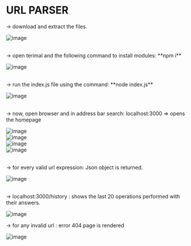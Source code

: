 # URL PARSER

-> download and extract the files.

![image](https://github.com/sequel-tj/urlParser/assets/74481733/08913b7d-ec93-4e6a-a8c9-c51887544a16)

<br>
-> open terimal and the following command to install modules: **npm i**

![image](https://github.com/sequel-tj/urlParser/assets/74481733/d6daaead-5088-48fa-8aa4-f28cfe428b6e)

<br>
-> run the index.js file using the command: **node index.js**
  
![image](https://github.com/sequel-tj/urlParser/assets/74481733/329148fc-e56a-46b8-929a-bbb270aba816)

<br>
-> now, open browser and in address bar search: localhost:3000 => opens the homepage

![image](https://github.com/sequel-tj/urlParser/assets/74481733/06740d7c-1247-445e-817d-bae9e1fd4ef5)
<br>
![image](https://github.com/sequel-tj/urlParser/assets/74481733/355d5dfb-7757-41b9-83e3-030e847e4118)
<br>
![image](https://github.com/sequel-tj/urlParser/assets/74481733/7ce5ce4f-27ff-42e8-ba11-f4856d1fa3e3)
<br>
![image](https://github.com/sequel-tj/urlParser/assets/74481733/0b74429b-9318-4293-828d-791d629f6b60)

<br>
-> for every valid url expression: Json object is returned.

![image](https://github.com/sequel-tj/urlParser/assets/74481733/30b4b047-6739-4f8a-b906-3ceefe06901c)

<br>
-> localhost:3000/history : shows the last 20 operations performed with their answers.

![image](https://github.com/sequel-tj/urlParser/assets/74481733/50afe74e-e1da-406f-bb1f-3859fba02c97)

-> for any invalid url : error 404 page is rendered

![image](https://github.com/sequel-tj/urlParser/assets/74481733/04abfc0f-d76a-4bfa-83dd-bc46cba5ff31)

